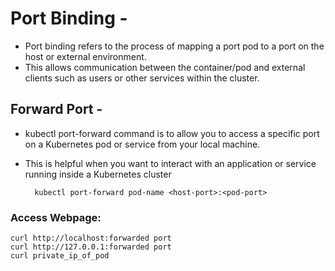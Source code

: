 # Port Binding -
- Port binding refers to the process of mapping a port pod to a port on the host or external environment.
- This allows communication between the container/pod and external clients such as users or other services within the cluster.

## Forward Port -
- kubectl port-forward command is to allow you to access a specific port on a Kubernetes pod or service from your local machine.
- This is helpful when you want to interact with an application or service running inside a Kubernetes cluster

        kubectl port-forward pod-name <host-port>:<pod-port>


### Access Webpage:
    curl http://localhost:forwarded port
    curl http://127.0.0.1:forwarded port
    curl private_ip_of_pod
